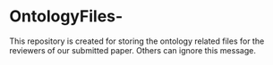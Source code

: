 # OntologyFiles-
This repository is created for storing the ontology related files for the reviewers of our submitted paper. Others can ignore this message.
